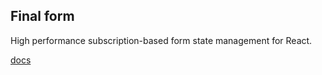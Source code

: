 ## Final form
High performance subscription-based form state management for React.

[docs](https://final-form.org/react)